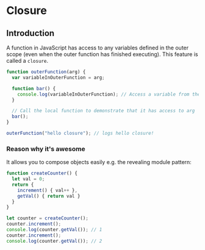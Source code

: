 # Closure

## Introduction

A function in JavaScript has access to any variables defined in the outer scope (even when the outer function has finished executing). This feature is called a `closure`.

```ts
function outerFunction(arg) {
  var variableInOuterFunction = arg;

  function bar() {
    console.log(variableInOuterFunction); // Access a variable from the outer scope
  }

  // Call the local function to demonstrate that it has access to arg
  bar();
}

outerFunction("hello closure"); // logs hello closure!
```


### Reason why it's awesome

It allows you to compose objects easily e.g. the revealing module pattern:

```ts
function createCounter() {
  let val = 0;
  return {
    increment() { val++ },
    getVal() { return val }
  }
}

let counter = createCounter();
counter.increment();
console.log(counter.getVal()); // 1
counter.increment();
console.log(counter.getVal()); // 2
```